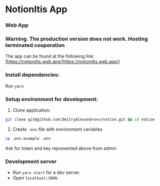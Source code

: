 # NotionItis App
### Web App

### Warning. The production version does not work. Hosting terminated cooperation

The app can be found at the following link: [https://notionitis.web.app/]https://notionitis.web.app/)

### Install dependencies:

Run `yarn`

### Setup environment for development:
1. Clone application:

```bash
git clone git@github.com:DmitryAlexandrovv/notion.git && cd notion
```

2. Create `.env` file with environment variables
```bash
cp .env.example .env
```

Ask for token and key represented above from admin

### Development server

- Run `yarn start` for a dev server.
- Open `localhost:3000`.

